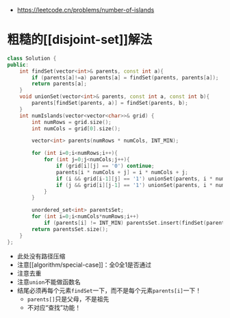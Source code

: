 - https://leetcode.cn/problems/number-of-islands
# 粗糙的[[disjoint-set]]解法
```cpp
class Solution {
public:
    int findSet(vector<int>& parents, const int a){
        if (parents[a]!=a) parents[a] = findSet(parents, parents[a]);
        return parents[a];
    }
    void unionSet(vector<int>& parents, const int a, const int b){
        parents[findSet(parents, a)] = findSet(parents, b);
    }
    int numIslands(vector<vector<char>>& grid) {
        int numRows = grid.size();
        int numCols = grid[0].size();

        vector<int> parents(numRows * numCols, INT_MIN);

        for (int i=0;i<numRows;i++){
            for (int j=0;j<numCols;j++){
                if (grid[i][j] == '0') continue;
                parents[i * numCols + j] = i * numCols + j;
                if (i && grid[i-1][j] == '1') unionSet(parents, i * numCols + j, (i-1) * numCols + j);
                if (j && grid[i][j-1] == '1') unionSet(parents, i * numCols + j, i * numCols + (j-1));
            }
        }

        unordered_set<int> parentsSet;
        for (int i=0;i<numCols*numRows;i++) 
            if (parents[i] != INT_MIN) parentsSet.insert(findSet(parents, i));
        return parentsSet.size();
    }
};
```
- 此处没有路径压缩
- 注意[[algorithm/special-case]]：全0全1是否通过
- 注意去重
- 注意`union`不能做函数名
- 结尾必须再每个元素`findSet`一下，而不是每个元素`parents[i]`一下！
  - `parents[]`只是父母，不是祖先
  - 不对应“查找”功能！